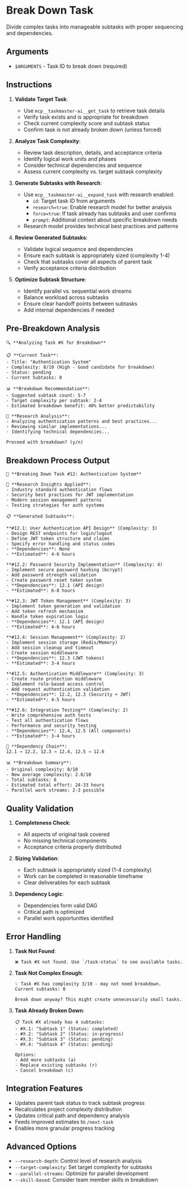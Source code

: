 # Break Down Task

Divide complex tasks into manageable subtasks with proper sequencing and dependencies.

## Arguments
- `$ARGUMENTS` - Task ID to break down (required)

## Instructions

1. **Validate Target Task**:
   - Use `mcp__taskmaster-ai__get_task` to retrieve task details
   - Verify task exists and is appropriate for breakdown
   - Check current complexity score and subtask status
   - Confirm task is not already broken down (unless forced)

2. **Analyze Task Complexity**:
   - Review task description, details, and acceptance criteria
   - Identify logical work units and phases
   - Consider technical dependencies and sequence
   - Assess current complexity vs. target subtask complexity

3. **Generate Subtasks with Research**:
   - Use `mcp__taskmaster-ai__expand_task` with research enabled:
     - `id`: Target task ID from arguments
     - `research=true`: Enable research model for better analysis
     - `force=true`: If task already has subtasks and user confirms
     - `prompt`: Additional context about specific breakdown needs
   - Research model provides technical best practices and patterns

4. **Review Generated Subtasks**:
   - Validate logical sequence and dependencies
   - Ensure each subtask is appropriately sized (complexity 1-4)
   - Check that subtasks cover all aspects of parent task
   - Verify acceptance criteria distribution

5. **Optimize Subtask Structure**:
   - Identify parallel vs. sequential work streams
   - Balance workload across subtasks
   - Ensure clear handoff points between subtasks
   - Add internal dependencies if needed

## Pre-Breakdown Analysis

```
🔍 **Analyzing Task #X for Breakdown**

📋 **Current Task**:
- Title: "Authentication System"
- Complexity: 8/10 (High - Good candidate for breakdown)
- Status: pending
- Current Subtasks: 0

📊 **Breakdown Recommendation**:
- Suggested subtask count: 5-7
- Target complexity per subtask: 2-4
- Estimated breakdown benefit: 40% better predictability

🧠 **Research Analysis**:
- Analyzing authentication patterns and best practices...
- Reviewing similar implementations...
- Identifying technical dependencies...

Proceed with breakdown? (y/n)
```

## Breakdown Process Output

```
🔨 **Breaking Down Task #12: Authentication System**

🧠 **Research Insights Applied**:
- Industry standard authentication flows
- Security best practices for JWT implementation  
- Modern session management patterns
- Testing strategies for auth systems

📋 **Generated Subtasks**:

**#12.1: User Authentication API Design** (Complexity: 3)
- Design REST endpoints for login/logout
- Define JWT token structure and claims
- Specify error handling and status codes
- **Dependencies**: None
- **Estimated**: 4-6 hours

**#12.2: Password Security Implementation** (Complexity: 4)  
- Implement secure password hashing (bcrypt)
- Add password strength validation
- Create password reset token system
- **Dependencies**: 12.1 (API design)
- **Estimated**: 6-8 hours

**#12.3: JWT Token Management** (Complexity: 3)
- Implement token generation and validation
- Add token refresh mechanism
- Handle token expiration logic
- **Dependencies**: 12.1 (API design)
- **Estimated**: 4-6 hours

**#12.4: Session Management** (Complexity: 2)
- Implement session storage (Redis/Memory)
- Add session cleanup and timeout
- Create session middleware
- **Dependencies**: 12.3 (JWT tokens)
- **Estimated**: 3-4 hours

**#12.5: Authentication Middleware** (Complexity: 3)
- Create route protection middleware
- Implement role-based access control
- Add request authentication validation
- **Dependencies**: 12.2, 12.3 (Security + JWT)
- **Estimated**: 4-5 hours

**#12.6: Integration Testing** (Complexity: 2)
- Write comprehensive auth tests
- Test all authentication flows
- Performance and security testing
- **Dependencies**: 12.4, 12.5 (All components)
- **Estimated**: 3-4 hours

🔗 **Dependency Chain**:
12.1 → 12.2, 12.3 → 12.4, 12.5 → 12.6

📊 **Breakdown Summary**:
- Original complexity: 8/10
- New average complexity: 2.8/10  
- Total subtasks: 6
- Estimated total effort: 24-33 hours
- Parallel work streams: 2-3 possible
```

## Quality Validation

1. **Completeness Check**:
   - All aspects of original task covered
   - No missing technical components
   - Acceptance criteria properly distributed

2. **Sizing Validation**:
   - Each subtask is appropriately sized (1-4 complexity)
   - Work can be completed in reasonable timeframe
   - Clear deliverables for each subtask

3. **Dependency Logic**:
   - Dependencies form valid DAG
   - Critical path is optimized
   - Parallel work opportunities identified

## Error Handling

1. **Task Not Found**:
   ```
   ❌ Task #X not found. Use `/task-status` to see available tasks.
   ```

2. **Task Not Complex Enough**:
   ```
   💡 Task #X has complexity 3/10 - may not need breakdown.
   Current subtasks: 0
   
   Break down anyway? This might create unnecessarily small tasks.
   ```

3. **Task Already Broken Down**:
   ```
   📋 Task #X already has 4 subtasks:
   - #X.1: "Subtask 1" (Status: completed)
   - #X.2: "Subtask 2" (Status: in-progress)
   - #X.3: "Subtask 3" (Status: pending)
   - #X.4: "Subtask 4" (Status: pending)
   
   Options:
   - Add more subtasks (a)
   - Replace existing subtasks (r)  
   - Cancel breakdown (c)
   ```

## Integration Features
- Updates parent task status to track subtask progress
- Recalculates project complexity distribution
- Updates critical path and dependency analysis
- Feeds improved estimates to `/next-task`
- Enables more granular progress tracking

## Advanced Options
- `--research-depth`: Control level of research analysis
- `--target-complexity`: Set target complexity for subtasks
- `--parallel-streams`: Optimize for parallel development
- `--skill-based`: Consider team member skills in breakdown